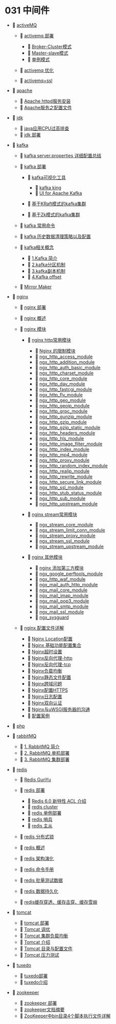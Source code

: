 # 031 中间件

- 📑 [activeMQ](031%20中间件/activeMQ.md)

  - 📑 [activemq 部署](031%20中间件/activeMQ/activemq%20部署.md)

    - 📄 [Broker-Cluster模式](031%20中间件/activeMQ/activemq%20部署/Broker-Cluster模式.md)
    - 📄 [Master-slave模式](031%20中间件/activeMQ/activemq%20部署/Master-slave模式.md)
    - 📄 [单例模式](031%20中间件/activeMQ/activemq%20部署/单例模式.md)
  - 📄 [activemq 优化](031%20中间件/activeMQ/activemq%20优化.md)
  - 📄 [activemq+ssl](031%20中间件/activeMQ/activemq+ssl.md)
- 📑 [apache](031%20中间件/apache.md)

  - 📄 [Apache httpd服务安装](031%20中间件/apache/Apache%20httpd服务安装.md)
  - 📄 [Apache服务之配置文件](031%20中间件/apache/Apache服务之配置文件.md)
- 📑 [jdk](031%20中间件/jdk.md)

  - 📄 [java应用CPU过高排查](031%20中间件/jdk/java应用CPU过高排查.md)
  - 📄 [jdk 部署](031%20中间件/jdk/jdk%20部署.md)
- 📑 [kafka](031%20中间件/kafka.md)

  - 📄 [kafka server.properties 详细配置总结](031%20中间件/kafka/kafka%20server.properties%20详细配置总结.md)
  - 📑 [kafka 部署](031%20中间件/kafka/kafka%20部署.md)

    - 📑 [kafka可视化工具](031%20中间件/kafka/kafka%20部署/kafka可视化工具.md)

      - 📄 [kafka king](031%20中间件/kafka/kafka%20部署/kafka可视化工具/kafka%20king.md)
      - 📄 [UI for Apache Kafka](031%20中间件/kafka/kafka%20部署/kafka可视化工具/UI%20for%20Apache%20Kafka.md)
    - 📄 [基于KRaft模式的kafka集群](031%20中间件/kafka/kafka%20部署/基于KRaft模式的kafka集群.md)
    - 📄 [基于Zk模式的kafka集群](031%20中间件/kafka/kafka%20部署/基于Zk模式的kafka集群.md)
  - 📄 [kafka 常用命令](031%20中间件/kafka/kafka%20常用命令.md)
  - 📄 [kafka 历史数据清理策略以及配置](031%20中间件/kafka/kafka%20历史数据清理策略以及配置.md)
  - 📑 [kafka相关概念](031%20中间件/kafka/kafka相关概念.md)

    - 📄 [1.Kafka 简介](031%20中间件/kafka/kafka相关概念/1.Kafka%20简介.md)
    - 📄 [2.kafka分区机制](031%20中间件/kafka/kafka相关概念/2.kafka分区机制.md)
    - 📄 [3.kafka副本机制](031%20中间件/kafka/kafka相关概念/3.kafka副本机制.md)
    - 📄 [4.Kafka offset](031%20中间件/kafka/kafka相关概念/4.Kafka%20offset.md)
  - 📄 [Mirror Maker](031%20中间件/kafka/Mirror%20Maker.md)
- 📑 [nginx](031%20中间件/nginx.md)

  - 📄 [nginx 部署](031%20中间件/nginx/nginx%20部署.md)
  - 📄 [nginx 概述](031%20中间件/nginx/nginx%20概述.md)
  - 📑 [nginx 模块](031%20中间件/nginx/nginx%20模块.md)

    - 📑 [nginx http常用模块](031%20中间件/nginx/nginx%20模块/nginx%20http常用模块.md)

      - 📄 [Nginx 的限制模块](031%20中间件/nginx/nginx%20模块/Nginx限制请求并发连接数与下载速度.md)
      - 📄 [ngx_http_access_module](031%20中间件/nginx/nginx%20模块/nginx%20http常用模块/ngx_http_access_module.md)
      - 📄 [ngx_http_addition_module](031%20中间件/nginx/nginx%20模块/nginx%20http常用模块/ngx_http_addition_module.md)
      - 📄 [ngx_http_auth_basic_module](031%20中间件/nginx/nginx%20模块/nginx%20http常用模块/ngx_http_auth_basic_module.md)
      - 📄 [ngx_http_charset_module](031%20中间件/nginx/nginx%20模块/nginx%20http常用模块/ngx_http_charset_module.md)
      - 📄 [ngx_http_core_module](031%20中间件/nginx/nginx%20模块/nginx%20http常用模块/ngx_http_core_module.md)
      - 📄 [ngx_http_dav_module](031%20中间件/nginx/nginx%20模块/nginx%20http常用模块/ngx_http_dav_module.md)
      - 📄 [ngx_http_fastcgi_module](031%20中间件/nginx/nginx%20模块/nginx%20http常用模块/ngx_http_fastcgi_module.md)
      - 📄 [ngx_http_flv_module](031%20中间件/nginx/nginx%20模块/nginx%20http常用模块/ngx_http_flv_module.md)
      - 📄 [ngx_http_geo_module](031%20中间件/nginx/nginx%20模块/nginx%20http常用模块/ngx_http_geo_module.md)
      - 📄 [ngx_http_geoip_module](031%20中间件/nginx/nginx%20模块/nginx%20http常用模块/ngx_http_geoip_module.md)
      - 📄 [ngx_http_grpc_module](031%20中间件/nginx/nginx%20模块/nginx%20http常用模块/ngx_http_grpc_module.md)
      - 📄 [ngx_http_gunzip_module](031%20中间件/nginx/nginx%20模块/nginx%20http常用模块/ngx_http_gunzip_module.md)
      - 📄 [ngx_http_gzip_module](031%20中间件/nginx/nginx%20模块/nginx%20http常用模块/ngx_http_gzip_module.md)
      - 📄 [ngx_http_gzip_static_module](031%20中间件/nginx/nginx%20模块/nginx%20http常用模块/ngx_http_gzip_static_module.md)
      - 📄 [ngx_http_headers_module](031%20中间件/nginx/nginx%20模块/nginx%20http常用模块/ngx_http_headers_module.md)
      - 📄 [ngx_http_hls_module](031%20中间件/nginx/nginx%20模块/nginx%20http常用模块/ngx_http_hls_module.md)
      - 📄 [ngx_http_image_filter_module](031%20中间件/nginx/nginx%20模块/nginx%20http常用模块/ngx_http_image_filter_module.md)
      - 📄 [ngx_http_index_module](031%20中间件/nginx/nginx%20模块/nginx%20http常用模块/ngx_http_index_module.md)
      - 📄 [ngx_http_mp4_module](031%20中间件/nginx/nginx%20模块/nginx%20http常用模块/ngx_http_mp4_module.md)
      - 📄 [ngx_http_proxy_module](031%20中间件/nginx/nginx%20模块/nginx%20http常用模块/ngx_http_proxy_module.md)
      - 📄 [ngx_http_random_index_module](031%20中间件/nginx/nginx%20模块/nginx%20http常用模块/ngx_http_random_index_module.md)
      - 📄 [ngx_http_realip_module](031%20中间件/nginx/nginx%20模块/nginx%20http常用模块/ngx_http_realip_module.md)
      - 📄 [ngx_http_rewrite_module](031%20中间件/nginx/nginx%20模块/nginx%20http常用模块/ngx_http_rewrite_module.md)
      - 📄 [ngx_http_secure_link_module](031%20中间件/nginx/nginx%20模块/nginx%20http常用模块/ngx_http_secure_link_module.md)
      - 📄 [ngx_http_ssl_module](031%20中间件/nginx/nginx%20模块/nginx%20http常用模块/ngx_http_ssl_module.md)
      - 📄 [ngx_http_stub_status_module](031%20中间件/nginx/nginx%20模块/nginx%20http常用模块/ngx_http_stub_status_module.md)
      - 📄 [ngx_http_sub_module](031%20中间件/nginx/nginx%20模块/nginx%20http常用模块/ngx_http_sub_module.md)
      - 📄 [ngx_http_upstream_module](031%20中间件/nginx/nginx%20模块/nginx%20http常用模块/ngx_http_upstream_module.md)
    - 📑 [nginx stream常用模块](031%20中间件/nginx/nginx%20模块/nginx%20stream常用模块.md)

      - 📄 [ngx_stream_core_module](031%20中间件/nginx/nginx%20模块/nginx%20stream常用模块/ngx_stream_core_module.md)
      - 📄 [ngx_stream_limit_conn_module](031%20中间件/nginx/nginx%20模块/nginx%20stream常用模块/ngx_stream_limit_conn_module.md)
      - 📄 [ngx_stream_proxy_module](031%20中间件/nginx/nginx%20模块/nginx%20stream常用模块/ngx_stream_proxy_module.md)
      - 📄 [ngx_stream_ssl_module ](031%20中间件/nginx/nginx%20模块/nginx%20stream常用模块/ngx_stream_ssl_module%20.md)
      - 📄 [ngx_stream_upstream_module](031%20中间件/nginx/nginx%20模块/nginx%20stream常用模块/ngx_stream_upstream_module.md)
    - 📑 [nginx 其他模块](031%20中间件/nginx/nginx%20模块/nginx%20其他模块.md)

      - 📄 [nginx 添加第三方模块](031%20中间件/nginx/nginx%20模块/nginx%20其他模块/nginx%20添加第三方模块.md)
      - 📄 [ngx_google_perftools_module](031%20中间件/nginx/nginx%20模块/nginx%20其他模块/ngx_google_perftools_module.md)
      - 📄 [ngx_http_waf_module](031%20中间件/nginx/nginx%20模块/nginx%20其他模块/ngx_http_waf_module.md)
      - 📄 [ngx_mail_auth_http_module](031%20中间件/nginx/nginx%20模块/nginx%20其他模块/ngx_mail_auth_http_module.md)
      - 📄 [ngx_mail_core_module](031%20中间件/nginx/nginx%20模块/nginx%20其他模块/ngx_mail_core_module.md)
      - 📄 [ngx_mail_imap_module](031%20中间件/nginx/nginx%20模块/nginx%20其他模块/ngx_mail_imap_module.md)
      - 📄 [ngx_mail_pop3_module](031%20中间件/nginx/nginx%20模块/nginx%20其他模块/ngx_mail_pop3_module.md)
      - 📄 [ngx_mail_smtp_module](031%20中间件/nginx/nginx%20模块/nginx%20其他模块/ngx_mail_smtp_module.md)
      - 📄 [ngx_mail_ssl_module](031%20中间件/nginx/nginx%20模块/nginx%20其他模块/ngx_mail_ssl_module.md)
      - 📄 [ngx_sysguard](031%20中间件/nginx/nginx%20模块/nginx%20其他模块/ngx_sysguard.md)
  - 📑 [nginx 配置文件详解](031%20中间件/nginx/nginx%20配置文件详解.md)

    - 📄 [Nginx Location配置](031%20中间件/nginx/nginx%20配置文件详解/Nginx%20Location配置.md)
    - 📄 [Nginx 基础功能配置集合](031%20中间件/nginx/nginx%20配置文件详解/Nginx%20基础功能配置集合.md)
    - 📄 [Nginx超时设置](031%20中间件/nginx/nginx%20配置文件详解/Nginx超时设置.md)
    - 📄 [Nginx反向代理-http](031%20中间件/nginx/nginx%20配置文件详解/Nginx反向代理-http.md)
    - 📄 [Nginx反向代理-tcp](031%20中间件/nginx/nginx%20配置文件详解/Nginx反向代理-tcp.md)
    - 📄 [Nginx负载均衡](031%20中间件/nginx/nginx%20配置文件详解/Nginx负载均衡.md)
    - 📄 [Nginx静态文件配置](031%20中间件/nginx/nginx%20配置文件详解/Nginx静态文件配置.md)
    - 📄 [Nginx跨域问题](031%20中间件/nginx/nginx%20配置文件详解/Nginx跨域问题.md)
    - 📄 [Nginx配置HTTPS](031%20中间件/nginx/nginx%20配置文件详解/Nginx配置HTTPS.md)
    - 📄 [Nginx日志配置](031%20中间件/nginx/nginx%20配置文件详解/Nginx日志配置.md)
    - 📄 [Nginx双向认证](031%20中间件/nginx/nginx%20配置文件详解/Nginx双向认证.md)
    - 📄 [Nginx与uWSGI服务器的沟通](031%20中间件/nginx/nginx%20配置文件详解/Nginx与uWSGI服务器的沟通.md)
    - 📄 [配置案例](031%20中间件/nginx/nginx%20配置文件详解/配置案例.md)
- 📄 [php](031%20中间件/php.md)
- 📑 [rabbitMQ](031%20中间件/rabbitMQ.md)

  - 📄 [1. RabbitMQ 简介](031%20中间件/rabbitMQ/1.%20RabbitMQ%20简介.md)
  - 📄 [2. RabbitMQ 单机部署](031%20中间件/rabbitMQ/2.%20RabbitMQ%20单机部署.md)
  - 📄 [3. RabbitMQ 集群部署](031%20中间件/rabbitMQ/3.%20RabbitMQ%20集群部署.md)
- 📑 [redis](031%20中间件/redis.md)

  - 📄 [Redis GunYu](031%20中间件/redis/Redis%20GunYu.md)
  - 📑 [redis 部署](031%20中间件/redis/redis%20部署.md)

    - 📄 [Redis 6.0 新特性 ACL 介绍 ](031%20中间件/redis/redis%20部署/Redis%206.0%20新特性%20ACL%20介绍%20.md)
    - 📄 [redis cluster](031%20中间件/redis/redis%20部署/redis%20cluster.md)
    - 📄 [redis 单例部署](031%20中间件/redis/redis%20部署/redis%20单例部署.md)
    - 📄 [redis 哨兵](031%20中间件/redis/redis%20部署/redis%20哨兵.md)
    - 📄 [redis 主从](031%20中间件/redis/redis%20部署/redis%20主从.md)
  - 📄 [redis 分布式锁](031%20中间件/redis/redis%20分布式锁.md)
  - 📄 [redis 概述](031%20中间件/redis/redis%20概述.md)
  - 📄 [redis 架构演化](031%20中间件/redis/redis%20架构演化.md)
  - 📄 [redis 命令手册](031%20中间件/redis/redis%20命令手册.md)
  - 📄 [redis 批量测试数据](031%20中间件/redis/redis%20批量测试数据.md)
  - 📄 [redis 数据持久化](031%20中间件/redis/redis%20数据持久化.md)
  - 📄 [redis缓存穿透、缓存击穿、缓存雪崩](031%20中间件/redis/redis缓存穿透、缓存击穿、缓存雪崩.md)
- 📑 [tomcat](031%20中间件/tomcat.md)

  - 📄 [tomcat 部署](031%20中间件/tomcat/tomcat%20部署.md)
  - 📄 [Tomcat 调优](031%20中间件/tomcat/Tomcat%20调优.md)
  - 📄 [Tomcat 集群负载均衡](031%20中间件/tomcat/Tomcat%20集群负载均衡.md)
  - 📄 [Tomcat 介绍](031%20中间件/tomcat/Tomcat%20介绍.md)
  - 📄 [Tomcat 目录与配置文件](031%20中间件/tomcat/Tomcat%20目录与配置文件.md)
  - 📄 [Tomcat 压力测试](031%20中间件/tomcat/Tomcat%20压力测试.md)
- 📑 [tuxedo](031%20中间件/tuxedo.md)

  - 📄 [tuxedo部署](031%20中间件/tuxedo/tuxedo部署.md)
  - 📄 [tuxedo介绍](031%20中间件/tuxedo/tuxedo介绍.md)
- 📑 [zookeeper](031%20中间件/zookeeper.md)

  - 📄 [zookeeper 部署](031%20中间件/zookeeper/zookeeper%20部署.md)
  - 📄 [zookeeper文档摘要](031%20中间件/zookeeper/zookeeper文档摘要.md)
  - 📄 [ZooKeeper中bin目录4个脚本执行文件详解](031%20中间件/zookeeper/ZooKeeper中bin目录4个脚本执行文件详解.md)

‍

‍
